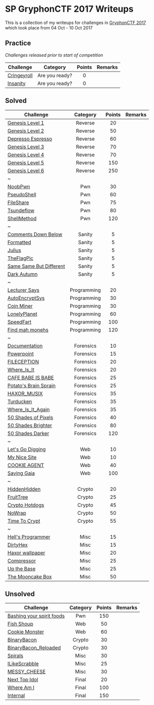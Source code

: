 # SP GryphonCTF 2017 Writeups

This is a collection of my writeups for challenges in [GryphonCTF 2017](https://2017.gryphonctf.com/) which took place from 04 Oct - 10 Oct 2017

## Practice
*Challenges released prior to start of competition*

Challenge | Category | Points | Remarks
----------|:--------:|:------:| -------
[Cringeyroll](./Solved/Cringeyroll) | Are you ready? | 0 | 
[Insanity](./Solved/Insanity) | Are you ready? | 0 | 


## Solved
Challenge | Category | Points | Remarks
----------|:--------:|:------:| -------
[Genesis Level 1](./Solved/Genesis_Level_1) | Reverse | 20 | 
[Genesis Level 2](./Solved/Genesis_Level_2) | Reverse | 50 | 
[Depresso Espresso](./Solved/Depresso_Espresso) | Reverse | 60 | 
[Genesis Level 3](./Solved/Genesis_Level_3) | Reverse | 70 | 
[Genesis Level 4](./Solved/Genesis_Level_4) | Reverse | 70 | 
[Genesis Level 5](./Solved/Genesis_Level_5) | Reverse | 150 | 
[Genesis Level 6](./Solved/Genesis_Level_6) | Reverse | 250 | 
~ |  |  |  
[NoobPwn](./Solved/NoobPwn) | Pwn | 30 | 
[PseudoShell](./Solved/PseudoShell) | Pwn | 60 | 
[FileShare](./Solved/FileShare) | Pwn | 75 | 
[Tsundeflow](./Solved/Tsundeflow) | Pwn | 80 | 
[ShellMethod](./Solved/ShellMethod) | Pwn | 120 | 
~ |  |  |  
[Comments Down Below](./Solved/Comments_Down_Below) | Sanity | 5 | 
[Formatted](./Solved/Formatted) | Sanity | 5 | 
[Julius](./Solved/Julius) | Sanity | 5 | 
[TheFlagPic](./Solved/TheFlagPic) | Sanity | 5 | 
[Same Same But Different](./Solved/Same_Same_But_Different) | Sanity | 5 | 
[Dark Autumn](./Solved/Dark_Autumn) | Sanity | 5 | 
~ |  |  |  
[Lecturer Says](./Solved/Lecturer_Says) | Programming | 20 | 
[AutoEncryptSys](./Solved/AutoEncryptSys) | Programming | 30 | 
[Coin Miner](./Solved/Coin_Miner) | Programming | 30 | 
[LonelyPlanet](./Solved/LonelyPlanet) | Programming | 60 | 
[SpeedFart](./Solved/SpeedFart) | Programming | 100
[Find mah monehs](./Solved/Find_mah_monehs) | Programming | 120 | 
~ |  |  |  
[Documentation](./Solved/Documentation) | Forensics | 10 | 
[Powerpoint](./Solved/Powerpoint) | Forensics | 15 | 
[FILECEPTION](./Solved/FILECEPTION) | Forensics | 20 | 
[Where_Is_It](./Solved/Where_Is_It) | Forensics | 20 | 
[CAFE BABE IS BABE](./Solved/CAFE_BABE_IS_BABE) | Forensics | 25 | 
[Potato's Brain Sprain](./Solved/Potato_s_Brain_Sprain) | Forensics | 25 | 
[HAXOR_MUSIX](./Solved/HAXOR_MUSIX) | Forensics | 35 | 
[Turducken](./Solved/Turducken) | Forensics | 35 | 
[Where_Is_It_Again](./Solved/Where_Is_It_Again) | Forensics | 35 | 
[50 Shades of Pixels](./Solved/50_Shades_of_Pixels) | Forensics | 40 | 
[50 Shades Brighter](./Solved/50_Shades_Brighter) | Forensics | 80 | 
[50 Shades Darker](./Solved/50_Shades_Darker) | Forensics | 120 | 
~ |  |  |  
[Let's Go Digging](./Solved/Let_s_Go_Digging) | Web | 10 | 
[My Nice Site](./Solved/My_Nice_Site) | Web | 10 | 
[COOKIE AGENT](./Solved/COOKIE_AGENT) | Web | 40 | 
[Saving Gaia](./Solved/Saving_Gaia) | Web | 100 | 
~ |  |  |  
[HiddenHidden](./Solved/HiddenHidden) | Crypto | 20 | 
[FruitTree](./Solved/FruitTree) | Crypto | 25 | 
[Crypto Hotdogs](./Solved/Crypto_Hotdogs) | Crypto | 45 | 
[NoWrap](./Solved/NoWrap) | Crypto | 50 | 
[Time To Crypt](./Solved/Time_To_Crypt) | Crypto | 55 | 
~ |  |  |  
[Hell's Programmer](./Solved/Hell_s_Programmer) | Misc | 15 | 
[DirtyHex](./Solved/DirtyHex) | Misc | 15 | 
[Haxor wallpaper](./Solved/Haxor_wallpaper) | Misc | 20 | 
[Compressor](./Solved/Compressor) | Misc | 25 | 
[Up the Base](./Solved/Up_the_Base) | Misc | 25 | 
[The Mooncake Box](./Solved/The_Mooncake_Box) | Misc | 50 | 

## Unsolved
Challenge | Category | Points | Remarks
----------|:--------:|:------:| -------
[Bashing your spirit foods](./Unsolved/Bashing_your_spirit_foods) | Pwn | 150 | 
[Fish Shoup](./Unsolved/Fish_Shoup) | Web | 50 | 
[Cookie Monster](./Unsolved/Cookie_Monster) | Web | 60 | 
[BinaryBacon](./Unsolved/BinaryBacon) | Crypto | 30 | 
[BinaryBacon_Reloaded](./Unsolved/BinaryBacon_Reloaded) | Crypto | 30 | 
[Spirals](./Unsolved/Spirals) | Misc | 30 | 
[ILikeScrabble](./Unsolved/ILikeScrabble) | Misc | 25 | 
[MESSY_CHEESE](./Unsolved/MESSY_CHEESE) | Misc | 30 | 
[Next Top Idol](./Unsolved/Next_Top_Idol) | Final | 20 | 
[Where Am I](./Unsolved/Where_Am_I) | Final | 100 | 
[Internal](./Unsolved/Internal) | Final | 150 | 
